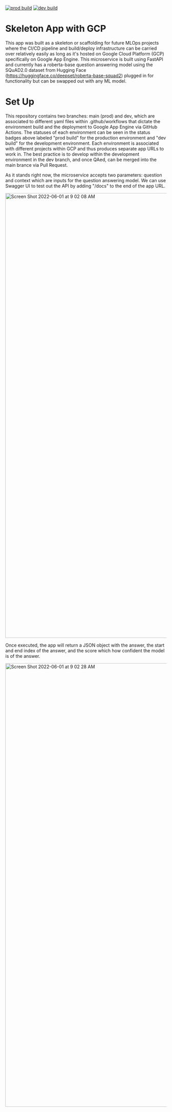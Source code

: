 [![prod build](https://github.com/mikethisyamondol/test_app/actions/workflows/main.yml/badge.svg)](https://github.com/mikethisyamondol/test_app/actions/workflows/main.yml)
[![dev build](https://github.com/mikethisyamondol/test_app/actions/workflows/dev.yml/badge.svg)](https://github.com/mikethisyamondol/test_app/actions/workflows/dev.yml)

# Skeleton App with GCP

This app was built as a skeleton or scaffolding for future MLOps projects where the CI/CD pipeline and build/deploy infrastructure can be carried over relatively easily as long as it's hosted on Google Cloud Platform (GCP) specifically on Google App Engine. This microservice is built using FastAPI and currently has a roberta-base question answering model using the SQuAD2.0 dataset from Hugging Face (https://huggingface.co/deepset/roberta-base-squad2) plugged in for functionality but can be swapped out with any ML model. 

# Set Up

This repository contains two branches: main (prod) and dev, which are associated to different yaml files within .github/workflows that dictate the environment build and the deployment to Google App Engine via GitHub Actions. The statuses of each environment can be seen in the status badges above labeled "prod build" for the production environment and "dev build" for the development environment. Each environment is associated with different projects within GCP and thus produces separate app URLs to work in. The best practice is to develop within the development environment in the dev branch, and once QAed, can be merged into the main brance via Pull Request.

As it stands right now, the microservice accepts two parameters: question and context which are inputs for the question answering model. We can use Swagger UI to test out the API by adding "/docs" to the end of the app URL. 

<img width="1387" alt="Screen Shot 2022-06-01 at 9 02 08 AM" src="https://user-images.githubusercontent.com/12674202/171489675-c523ffb8-bbcb-4f39-8fc7-a300355aad56.png">

Once executed, the app will return a JSON object with the answer, the start and end index of the answer, and the score which how confident the model is of the answer.

<img width="1383" alt="Screen Shot 2022-06-01 at 9 02 28 AM" src="https://user-images.githubusercontent.com/12674202/171489978-77e2788c-5c31-4f06-9b0d-d54b6e5537dc.png">


